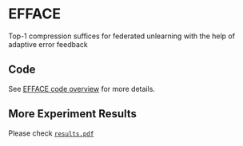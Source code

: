 # EFFACE
Top-1 compression suffices for federated unlearning with the help of adaptive error feedback

## Code 
See [EFFACE code overview](https://github.com/RadiumStar/EFFACE/blob/main/code/README.md) for more details. 

## More Experiment Results

Please check [`results.pdf`](https://github.com/RadiumStar/EFFACE/blob/main/results.pdf)
